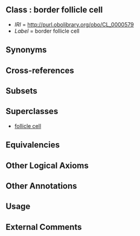 
## Class : border follicle cell

 * *IRI* = http://purl.obolibrary.org/obo/CL_0000579
 * *Label* = border follicle cell

## Synonyms


## Cross-references


## Subsets


## Superclasses

 * [follicle cell](../../CL/77/CL_0000477.md)

## Equivalencies


## Other Logical Axioms


## Other Annotations


## Usage


## External Comments


